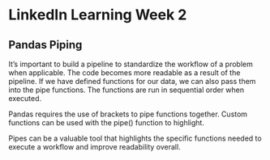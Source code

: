# LinkedIn Learning Week 2 

## Pandas Piping

It’s important to build a pipeline to standardize the workflow of a problem when applicable. The code becomes more readable as a result of the pipeline. If we have defined functions for our data, we can also pass them into the pipe functions. The functions are run in sequential order when executed. 

Pandas requires the use of brackets to pipe functions together. Custom functions can be used with the pipe() function to highlight.

Pipes can be a valuable tool that highlights the specific functions needed to execute a workflow and improve readability overall. 
